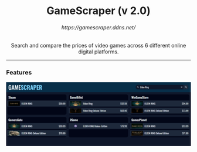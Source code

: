 <h1 align="center">GameScraper (v 2.0)</h1>
<h6 align="center"><a target="_blank">https://gamescraper.ddns.net/<a></h6>
<p align="center">Search and compare the prices of video games across 6 different online digital platforms.</p>
<hr>
<h3>Features</h3>
<img src='./images/search_results.png'>